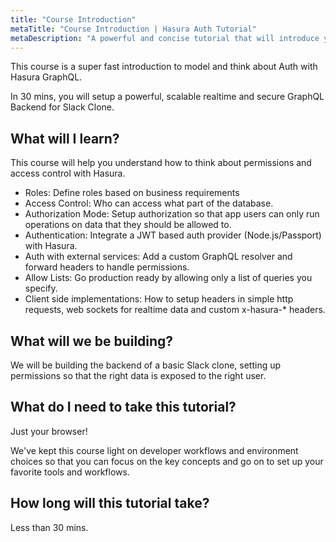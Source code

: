 ```yaml
---
title: "Course Introduction"
metaTitle: "Course Introduction | Hasura Auth Tutorial"
metaDescription: "A powerful and concise tutorial that will introduce you to setting up a Slack clone backend in GraphQL with a walkthrough of auth, permissions and client side examples."
---
```


This course is a super fast introduction to model and think about Auth with Hasura GraphQL.

In 30 mins, you will setup a powerful, scalable realtime and secure GraphQL Backend for Slack Clone.

## What will I learn?

This course will help you understand how to think about permissions and access control with Hasura.

- Roles: Define roles based on business requirements
- Access Control: Who can access what part of the database.
- Authorization Mode: Setup authorization so that app users can only run operations on data that they should be allowed to.
- Authentication: Integrate a JWT based auth provider (Node.js/Passport) with Hasura.
- Auth with external services: Add a custom GraphQL resolver and forward headers to handle permissions.
- Allow Lists: Go production ready by allowing only a list of queries you specify.
- Client side implementations: How to setup headers in simple http requests, web sockets for realtime data and custom x-hasura-* headers.

## What will we be building?

We will be building the backend of a basic Slack clone, setting up permissions so that the right data is exposed to the right user.

## What do I need to take this tutorial?

Just your browser!

We've kept this course light on developer workflows and
environment choices so that you can focus on the key concepts and
go on to set up your favorite tools and workflows.

## How long will this tutorial take?
Less than 30 mins.
